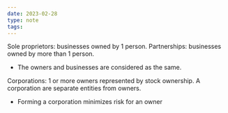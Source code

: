 ```yaml
---
date: 2023-02-28
type: note
tags: 
---
```


Sole proprietors: businesses owned by 1 person.
Partnerships: businesses owned by more than 1 person.
- The owners and businesses are considered as the same.

Corporations: 1 or more owners represented by stock ownership. A corporation are separate entities from owners.
- Forming a corporation minimizes risk for an owner
